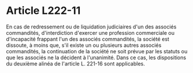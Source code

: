 # Article L222-11

En cas de redressement ou de liquidation judiciaires d'un des associés commandités, d'interdiction d'exercer une profession commerciale ou d'incapacité frappant l'un des associés commandités, la société est dissoute, à moins que, s'il existe un ou plusieurs autres associés commandités, la continuation de la société ne soit prévue par les statuts ou que les associés ne la décident à l'unanimité. Dans ce cas, les dispositions du deuxième alinéa de l'article L. 221-16 sont applicables.

